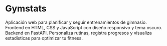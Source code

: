 # Gymstats
Aplicación web para planificar y seguir entrenamientos de gimnasio. Frontend en HTML, CSS y JavaScript con diseño responsivo y tema oscuro. Backend  en FastAPI. Personaliza rutinas, registra progresos y visualiza estadísticas para optimizar tu fitness.
